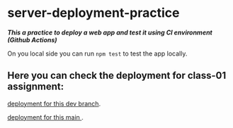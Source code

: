 # server-deployment-practice

***This a practice to deploy a web app and test it using CI environment (Github Actions)***

On you local side you can run `npm test` to test the app locally.


## Here you can check the deployment for class-01 assignment:
[deployment for this dev branch](https://tamara--server-deploy-dev.herokuapp.com/).

[deployment for this main ](https://tamara--server-deploy-prod.herokuapp.com/).